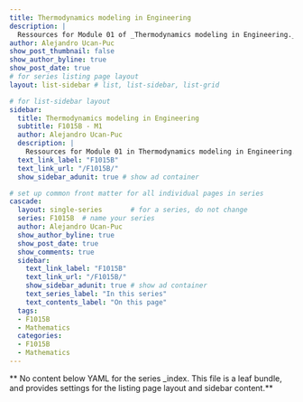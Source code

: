 ```yaml
---
title: Thermodynamics modeling in Engineering
description: |
  Ressources for Module 01 of _Thermodynamics modeling in Engineering._
author: Alejandro Ucan-Puc
show_post_thumbnail: false
show_author_byline: true
show_post_date: true
# for series listing page layout
layout: list-sidebar # list, list-sidebar, list-grid

# for list-sidebar layout
sidebar: 
  title: Thermodynamics modeling in Engineering
  subtitle: F1015B - M1
  author: Alejandro Ucan-Puc
  description: |
    Ressources for Module 01 in Thermodynamics modeling in Engineering.
  text_link_label: "F1015B"
  text_link_url: "/F1015B/"
  show_sidebar_adunit: true # show ad container

# set up common front matter for all individual pages in series
cascade:
  layout: single-series       # for a series, do not change
  series: F1015B  # name your series
  author: Alejandro Ucan-Puc
  show_author_byline: true
  show_post_date: true
  show_comments: true
  sidebar:
    text_link_label: "F1015B"
    text_link_url: "/F1015B/"
    show_sidebar_adunit: true # show ad container
    text_series_label: "In this series" 
    text_contents_label: "On this page" 
  tags:
  - F1015B
  - Mathematics
  categories:
  - F1015B
  - Mathematics
---
```


** No content below YAML for the series _index. This file is a leaf bundle, and provides settings for the listing page layout and sidebar content.**